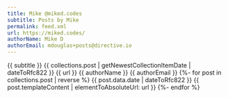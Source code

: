 ```yaml
---
title: Mike @miked.codes
subtitle: Posts by Mike
permalink: feed.xml
url: https://miked.codes/
authorName: Mike D
authorEmail: mdouglas+posts@directive.io
---
```


<?xml version="1.0" encoding="utf-8"?>
<feed xmlns="http://www.w3.org/2005/Atom" xml:base="{{ metadata.url }}">
  <title>{{ title }}</title>
  <subtitle>{{ subtitle }}</subtitle>
  <link href="{{ url }}{{ permalink }}" rel="self"/>
  <link href="{{ url }}"/>
  <updated>{{ collections.post | getNewestCollectionItemDate | dateToRfc822 }}</updated>
  <id>{{ url }}</id>
  <author>
    <name>{{ authorName }}</name>
    <email>{{ authorEmail }}</email>
  </author>
  {%- for post in collections.post | reverse %}
  <entry>
    <title>{{ post.data.title }}</title>
    <link href="{{ url }}blog/{{ post.data.slug }}"/>
    <updated>{{ post.data.date | dateToRfc822 }}</updated>
    <id></id>
    <content xml:lang="en" type="html">{{ post.templateContent | elementToAbsoluteUrl: url }}</content>
  </entry>
  {%- endfor %}
</feed>
